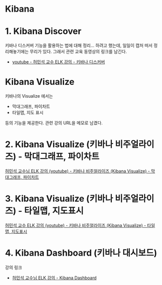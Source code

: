 # Kibana 

# 1. Kibana Discover

키바나 디스커버 기능을 활용하는 법에 대해 정리... 하려고 했는데, 일일이 캡처 떠서 정리해놓기에는 무리가 있다. 그래서 관련 교육 동영상의 링크를 남긴다.

- [youtube - 허민석 교수 ELK 강의 - 키바나 디스커버](https://www.youtube.com/watch?v=ebXczuiMbEQ)



# Kibana Visualize

키바나의 Visualize 에서는 

- 막대그래프, 파이차트
- 타일맵, 지도 표시

등의 기능을 제공한다. 관련 강의 URL을 메모로 남겼다.



# 2. Kibana Visualize (키바나 비주얼라이즈) - 막대그래프, 파이차트

[허민석 교수님 ELK 강의 (youtube) - 키바나 비주얼라이즈 (Kibana Visualize) - 막대그래프, 파이차트](https://www.youtube.com/watch?v=QwYGzRouTsA)



# 3. Kibana Visualize (키바나 비주얼라이즈) - 타일맵, 지도표시

[허민석 교수 ELK 강의 (youtube) - 키바나 비주얼라이즈 (Kibana Visualize) - 타일맵, 지도표시](https://www.youtube.com/watch?v=jJ8BOb2IZnc)



# 4. Kibana Dashboard (키바나 대시보드)

강의 링크

- [허민석 교수님 ELK 강의 - Kibana Dashboard](https://www.youtube.com/watch?v=IIl1P7ux9o8)

